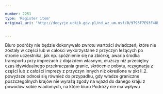 ```yaml
---

number: 2251
type: 'Register item'
original_uri: 'http://decyzje.uokik.gov.pl/nd_wz_um.nsf/0/9795F7E93F48F014C125786F0039418B?OpenDocument'


---
```


Biuro podróży nie będzie dokonywało zwrotu wartości świadczeń, które nie zostały w części lub w całości wykorzystane z przyczyn leżących po stronie uczestnika, jak np. spóźnienie się na zbiórkę, awaria środka transportu przy imprezach z dojazdem własnym, dłuższy niż przeciętny czas idywidualnego przekraczania granic, skrócenie pobytu, rezygnacja z części lub z całości imprezy z przyczyn innych niż określone w pkt II.2. powyższe odnosi się również do przypadku, gdy władze graniczne poszczególnych krajów nie wyrażą zgody na wjazd do danego kraju z powodów sobie wiadomych, na które biuro Podróży nie ma wpływu

